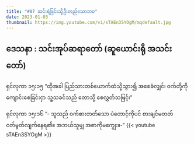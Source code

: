 ```yaml
---
title: "#07 ဆင်းရဲခြင်းသို့ဦးတည်သောဘဝ"
date: 2023-01-03
thumbnail: https://img.youtube.com/vi/sTAEn3SYOgM/mqdefault.jpg
---
```

ဒေသနာ : သင်းအုပ်ဆရာတော် (ဆူယောင်းရို အသင်းတော်) 
---
<!--more-->
ရှင်လုကာ ၁၅း၁၅ “ထိုအခါ ပြည်သားတစ်ယောက်ထံသို့သွား၍ အစေခံလျှင်၊ ဝက်တို့ကို ကျောင်းစေခြင်းငှာ သူ့သခင်သည် တောသို့ စေလွှတ်သဖြင့်၊”
<!--more-->
ရှင်လုကာ ၁၅း၁၆ “- သူသည် ဝက်စားတတ်သော ပဲတောင့်ကိုပင် စားချင်မတတ် ငတ်မွတ်လျက်နေရ၏။ အဘယ်သူမျှ အစာကိုမကျွေး။-”
{{< youtube sTAEn3SYOgM >}}
